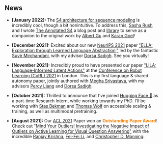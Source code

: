## News

- **[January 2022]:** The [S4 architecture for sequence modeling](https://arxiv.org/abs/2111.00396) is incredibly
 cool, though a bit nonintuitive. To address this, [Sasha Rush](http://rush-nlp.com/) and I wrote [The Annotated S4](https://srush.github.io/annotated-s4/) 
 a blog post and [library](https://github.com/srush/annotated-s4/) to serve as a companion to the original work
 by [Albert Gu](http://web.stanford.edu/~albertgu/) and [Karan Goel](https://krandiash.github.io/)!

- **[December 2021]:** Excited about our new [NeurIPS 2021](https://nips.cc/) paper ["ELLA: Exploration through Learned
 Language Abstraction,"](https://arxiv.org/abs/2103.05825) led by the fantastic [Suvir Mirchandani](https://suvirpmirchandani.com/), with my advisor [Dorsa Sadigh](https://dorsa.fyi/). See you virtually!

- **[November 2021]:** Incredibly proud to have presented our paper ["LILA: Language-Informed Latent Actions"](https://arxiv.org/abs/2111.03205) 
at the [Conference on Robot Learning (CoRL) 2021](https://www.robot-learning.org/) in London. This is my first language
 & shared autonomy paper, jointly authored with [Megha Srivastava](https://web.stanford.edu/~meghas/), with my advisors
 [Percy Liang](https://cs.stanford.edu/~pliang/) and [Dorsa Sadigh](https://dorsa.fyi/).

- **[October 2021]:** Thrilled to announce that I've joined [Hugging Face 🤗](https://huggingface.co/) as a part-time
Research Intern, while working towards my PhD. I'll be working with [Stas Bekman](https://twitter.com/StasBekman) and
[Thomas Wolf](https://thomwolf.io/) on accessible scaling & training, as well as multimodal pretraining. 

- **[August 2021]:** Our [ACL 2021](https://2021.aclweb.org/) Paper  won an <span style="color:#F38000"><b>Outstanding
 Paper Award</b></span>! Check out ["Mind Your Outliers! Investigating the Negative
 Impact of Outliers on Active Learning for Visual Question Answering"](https://arxiv.org/abs/2107.02331) with the
 incredible [Ranjay Krishna](http://www.ranjaykrishna.com/index.html), [Fei-Fei Li](https://profiles.stanford.edu/fei-fei-li), and [Christopher D. Manning](https://nlp.stanford.edu/manning/). 

